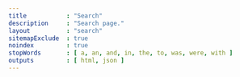 ```yaml
---
title           : "Search"
description     : "Search page."
layout          : "search"
sitemapExclude  : true
noindex         : true
stopWords       : [ a, an, and, in, the, to, was, were, with ]
outputs         : [ html, json ]
---
```

